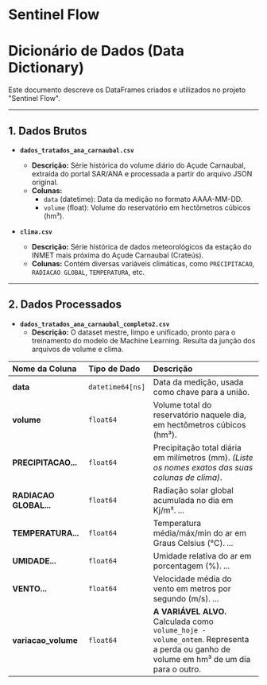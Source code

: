 # Sentinel Flow

# Dicionário de Dados (Data Dictionary)

Este documento descreve os DataFrames criados e utilizados no projeto "Sentinel Flow".

---

## 1. Dados Brutos

* **`dados_tratados_ana_carnaubal.csv`**
    * **Descrição:** Série histórica do volume diário do Açude Carnaubal, extraída do portal SAR/ANA e processada a partir do arquivo JSON original.
    * **Colunas:**
        * `data` (datetime): Data da medição no formato AAAA-MM-DD.
        * `volume` (float): Volume do reservatório em hectômetros cúbicos (hm³).

* **`clima.csv`**
    * **Descrição:** Série histórica de dados meteorológicos da estação do INMET mais próxima do Açude Carnaubal (Crateús).
    * **Colunas:** Contém diversas variáveis climáticas, como `PRECIPITACAO`, `RADIACAO GLOBAL`, `TEMPERATURA`, etc.

---

## 2. Dados Processados

* **`dados_tratados_ana_carnaubal_completo2.csv`**
    * **Descrição:** O dataset mestre, limpo e unificado, pronto para o treinamento do modelo de Machine Learning. Resulta da junção dos arquivos de volume e clima.

| Nome da Coluna | Tipo de Dado | Descrição |
| :--- | :--- | :--- |
| **data** | `datetime64[ns]` | Data da medição, usada como chave para a união. |
| **volume** | `float64` | Volume total do reservatório naquele dia, em hectômetros cúbicos (hm³). |
| **PRECIPITACAO...** | `float64` | Precipitação total diária em milímetros (mm). *(Liste os nomes exatos das suas colunas de clima)*. |
| **RADIACAO GLOBAL...**| `float64` | Radiação solar global acumulada no dia em Kj/m². *...* |
| **TEMPERATURA...** | `float64` | Temperatura média/máx/min do ar em Graus Celsius (°C). *...* |
| **UMIDADE...** | `float64` | Umidade relativa do ar em porcentagem (%). *...* |
| **VENTO...** | `float64` | Velocidade média do vento em metros por segundo (m/s). *...* |
| **variacao_volume** | `float64` | **A VARIÁVEL ALVO.** Calculada como `volume_hoje - volume_ontem`. Representa a perda ou ganho de volume em hm³ de um dia para o outro. |
